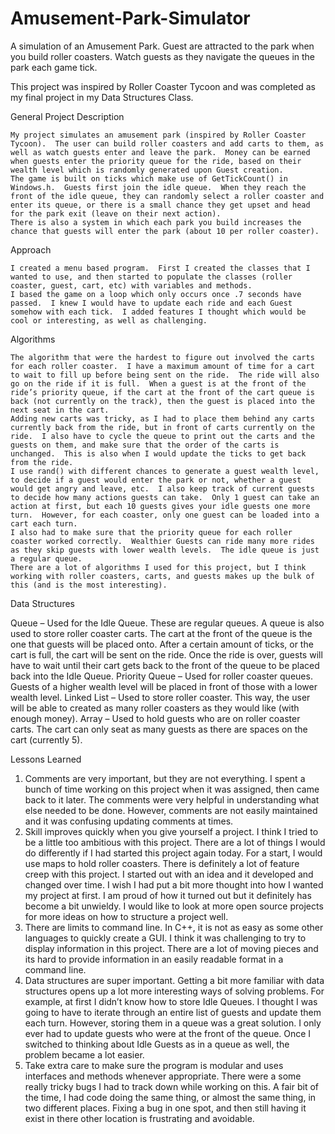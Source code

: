 # Amusement-Park-Simulator
A simulation of an Amusement Park. Guest are attracted to the park when you build roller coasters. Watch guests as they navigate the queues in the park each game tick.

This project was inspired by Roller Coaster Tycoon and was completed as my final project in my Data Structures Class.

General Project Description

	My project simulates an amusement park (inspired by Roller Coaster Tycoon).  The user can build roller coasters and add carts to them, as well as watch guests enter and leave the park.  Money can be earned when guests enter the priority queue for the ride, based on their wealth level which is randomly generated upon Guest creation. 
	The game is built on ticks which make use of GetTickCount() in Windows.h.  Guests first join the idle queue.  When they reach the front of the idle queue, they can randomly select a roller coaster and enter its queue, or there is a small chance they get upset and head for the park exit (leave on their next action).
	There is also a system in which each park you build increases the chance that guests will enter the park (about 10 per roller coaster).  

Approach

	I created a menu based program.  First I created the classes that I wanted to use, and then started to populate the classes (roller coaster, guest, cart, etc) with variables and methods.
	I based the game on a loop which only occurs once .7 seconds have passed.  I knew I would have to update each ride and each Guest somehow with each tick.  I added features I thought which would be cool or interesting, as well as challenging.


Algorithms

 	The algorithm that were the hardest to figure out involved the carts for each roller coaster.  I have a maximum amount of time for a cart to wait to fill up before being sent on the ride.  The ride will also go on the ride if it is full.  When a guest is at the front of the ride’s priority queue, if the cart at the front of the cart queue is back (not currently on the track), then the guest is placed into the next seat in the cart.  
	Adding new carts was tricky, as I had to place them behind any carts currently back from the ride, but in front of carts currently on the ride.  I also have to cycle the queue to print out the carts and the guests on them, and make sure that the order of the carts is unchanged.  This is also when I would update the ticks to get back from the ride.
	I use rand() with different chances to generate a guest wealth level, to decide if a guest would enter the park or not, whether a guest would get angry and leave, etc.  I also keep track of current guests to decide how many actions guests can take.  Only 1 guest can take an action at first, but each 10 guests gives your idle guests one more turn.  However, for each coaster, only one guest can be loaded into a cart each turn.  
	I also had to make sure that the priority queue for each roller coaster worked correctly.  Wealthier Guests can ride many more rides as they skip guests with lower wealth levels.  The idle queue is just a regular queue.
	There are a lot of algorithms I used for this project, but I think working with roller coasters, carts, and guests makes up the bulk of this (and is the most interesting).


Data Structures
	
Queue – Used for the Idle Queue.  These are regular queues.
A queue is also used to store roller coaster carts.  The cart at the front of the queue is the one that guests will be placed onto.  After a certain amount of ticks, or the cart is full, the cart will be sent on the ride.  Once the ride is over, guests will have to wait until their cart gets back to the front of the queue to be placed back into the Idle Queue.
Priority Queue – Used for roller coaster queues.  Guests of a higher wealth level will be placed in 
front of those with a lower wealth level.
Linked List – Used to store roller coaster.  This way, the user will be able to created as many 
roller coasters as they would like (with enough money).
Array – Used to hold guests who are on roller coaster carts.  The cart can only seat as many 
guests as there are spaces on the cart (currently 5).

Lessons Learned

1. Comments are very important, but they are not everything.  I spent a bunch of time working on this project when it was assigned, then came back to it later.  The comments were very helpful in understanding what else needed to be done.  However, comments are not easily maintained and it was confusing updating comments at times.
2. Skill improves quickly when you give yourself a project.  I think I tried to be a little too ambitious with this project.  There are a lot of things I would do differently if I had started this project again today.  For a start, I would use maps to hold roller coasters.  There is definitely a lot of feature creep with this project.  I started out with an idea and it developed and changed over time.  I wish I had put a bit more thought into how I wanted my project at first.  I am proud of how it turned out but it definitely has become a bit unwieldy.  I would like to look at more open source projects for more ideas on how to structure a project well.
3. There are limits to command line.  In C++, it is not as easy as some other languages to quickly create a GUI.  I think it was challenging to try to display information in this project.  There are a lot of moving pieces and its hard to provide information in an easily readable format in a command line.
4. Data structures are super important.  Getting a bit more familiar with data structures opens up a lot more interesting ways of solving problems.  For example, at first I didn’t know how to store Idle Queues.  I thought I was going to have to iterate through an entire list of guests and update them each turn.  However, storing them in a queue was a great solution.  I only ever had to update guests who were at the front of the queue.  Once I switched to thinking about Idle Guests as in a queue as well, the problem became a lot easier.
5. Take extra care to make sure the program is modular and uses interfaces and methods whenever appropriate.  There were a some really tricky bugs I had to track down while working on this.  A fair bit of the time, I had code doing the same thing, or almost the same thing, in two different places.  Fixing a bug in one spot, and then still having it exist in there other location is frustrating and avoidable.  

